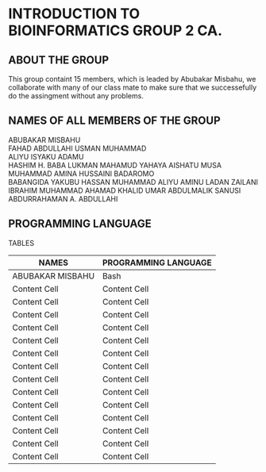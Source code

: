 # INTRODUCTION TO BIOINFORMATICS GROUP 2 CA.

## ABOUT THE GROUP
This group containt 15 members, which is leaded by Abubakar Misbahu, we collaborate with many of our class mate to make sure that we successefully do the assingment without any problems.

## NAMES OF ALL MEMBERS OF THE GROUP

 
ABUBAKAR MISBAHU  
FAHAD ABDULLAHI
USMAN MUHAMMAD  
ALIYU ISYAKU ADAMU  
HASHIM H. BABA 
LUKMAN MAHAMUD YAHAYA
AISHATU MUSA MUHAMMAD 
AMINA HUSSAINI BADAROMO  
BABANGIDA YAKUBU 
HASSAN MUHAMMAD ALIYU 
AMINU LADAN ZAILANI 
IBRAHIM MUHAMMAD 
AHAMAD KHALID UMAR 
ABDULMALIK SANUSI
ABDURRAHAMAN A. ABDULLAHI
 
 ## PROGRAMMING LANGUAGE
 
 TABLES
 
| NAMES  | PROGRAMMING LANGUAGE |
| ------------- | ------------- |
|  ABUBAKAR MISBAHU  | Bash  |
| Content Cell  | Content Cell  | 
| Content Cell  | Content Cell  |
| Content Cell  | Content Cell  |  
| Content Cell  | Content Cell  |
| Content Cell  | Content Cell  |  
| Content Cell  | Content Cell  |
| Content Cell  | Content Cell  | 
| Content Cell  | Content Cell  |
| Content Cell  | Content Cell  |  
| Content Cell  | Content Cell  |
| Content Cell  | Content Cell  | 
| Content Cell  | Content Cell  |  
| Content Cell  | Content Cell  |
| Content Cell  | Content Cell  |
 
 
 
 
 

